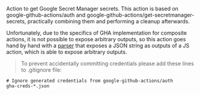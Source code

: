 Action to get Google Secret Manager secrets. This action is based on google-github-actions/auth and google-github-actions/get-secretmanager-secrets, practically combining them and performing a cleanup afterwards.

Unfortunately, due to the specifics of GHA implementation for composite actions, it is not possible to expose arbitrary outputs, so this action goes hand by hand with a [parser](../expose-json-outputs/README.md) that exposes a JSON string as outputs of a JS action, which is able to expose arbitrary outputs.

> To prevent accidentally committing credentials please add these lines to .gitignore file:

    # Ignore generated credentials from google-github-actions/auth 
    gha-creds-*.json
